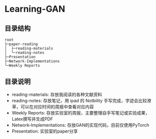 # Learning-GAN

## 目录结构
```
root
├─paper-reading
│  ├─reading-materials
│  └─reading-notes
├─Presentation
├─Network-Implementations
└─Weekly Reports
```

## 目录说明

- reading-materials: 存放我阅读的各种文献资料
- reading-notes: 存放笔记，用 ipad 的 Notbility 手写完成，字迹会比较潦草，可以在对应时间的周报中查看对应内容
- Weekly Reports: 存放实验室的周报，主要整理自手写笔记或实验成果，Latex撰写并生成PDF
- Network-Implementations: 存放GAN的实现代码，目前仅使用PyTorch
- Presentation: 实验室的paper分享
